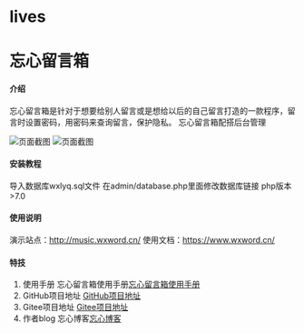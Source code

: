 # lives
# 忘心留言箱

#### 介绍
忘心留言箱是针对于想要给别人留言或是想给以后的自己留言打造的一款程序，留言时设置密码，用密码来查询留言，保护隐私。
忘心留言箱配搭后台管理

![页面截图](https://gitee.com/wangxinqq/forgetting-message-box/blob/master/YR%5DCT%5B%5B4R%7BJTKM~%5DAQMBU%7B9.png)
![页面截图](https://gitee.com/wangxinqq/forgetting-message-box/blob/master/Z%60ACMDWNFW7INNHGZ8K%254NH.png)

#### 安装教程
导入数据库wxlyq.sql文件
在admin/database.php里面修改数据库链接
php版本>7.0

#### 使用说明

演示站点：http://music.wxword.cn/
使用文档：https://www.wxword.cn/

#### 特技

1.  使用手册 忘心留言箱使用手册[忘心留言箱使用手册](https://www.wxword.cn/archives/330.html)
2.  GitHub项目地址 [GitHub项目地址](https://github.com/Mortalwangxin/lives)
3.  Gitee项目地址 [Gitee项目地址](https://gitee.com/wangxinqq/forgetting-message-box)
4. 作者blog 忘心博客[忘心博客](https://www.wxword.cn/)
